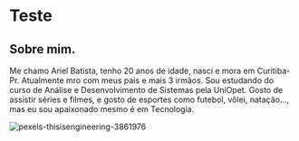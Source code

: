 # Teste

## Sobre mim.

Me chamo Ariel Batista, tenho 20 anos de idade, nasci e mora em Curitiba-Pr. Atualmente mro com meus pais e mais 3 irmãos.
Sou estudando do curso de Análise e Desenvolvimento de Sistemas pela UniOpet.
Gosto de assistir séries e filmes, e gosto de esportes como futebol, vôlei, natação..., mas eu sou apaixonado mesmo é em Tecnologia.


![pexels-thisisengineering-3861976](https://user-images.githubusercontent.com/71838841/114454634-3378bf00-9bb1-11eb-90bf-9672c2cc3b63.jpg)
